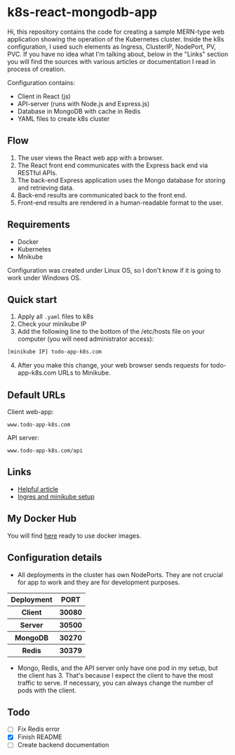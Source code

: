# k8s-react-mongodb-app

Hi,
this repository contains the code for creating a sample MERN-type web application showing the operation of the Kubernetes cluster. Inside the k8s configuration, I used such elements as Ingress, ClusterIP, NodePort, PV, PVC. If you have no idea what I'm talking about, below in the "Links" section you will find the sources with various articles or documentation I read in process of creation.

Configuration contains:

- Client in React (js)
- API-server (runs with Node.js and Express.js)
- Database in MongoDB with cache in Redis
- YAML files to create k8s cluster

## Flow

1. The user views the React web app with a browser.
2. The React front end communicates with the Express back end via RESTful APIs.
3. The back-end Express application uses the Mongo database for storing and retrieving data.
4. Back-end results are communicated back to the front end.
5. Front-end results are rendered in a human-readable format to the user.

## Requirements

- Docker
- Kubernetes
- Mnikube

Configuration was created under Linux OS, so I don't know if it is going to work under Windows OS.

## Quick start

1. Apply all `.yaml` files to k8s
2. Check your minikube IP
3. Add the following line to the bottom of the /etc/hosts file on your computer (you will need administrator access):

  ```bash
  [minikube IP] todo-app-k8s.com
  ```
  
4. After you make this change, your web browser sends requests for todo-app-k8s.com URLs to Minikube.

## Default URLs

Client web-app:

```text
www.todo-app-k8s.com
```

API server:

```text
www.todo-app-k8s.com/api
```

## Links

- [Helpful article](https://nirajsonawane.github.io/2020/04/25/Deploy-React-Spring-Boot-MongoDB-Fullstack-application-on-Kubernetes/)
- [Ingres and minikube setup](https://kubernetes.io/docs/tasks/access-application-cluster/ingress-minikube/)

## My Docker Hub

You will find [here](https://hub.docker.com/u/azalurg) ready to use docker images.

## Configuration details

- All deployments in the cluster has own NodePorts. They are not crucial for app to work and they are for development purposes.

<table>
  <tr>
    <th>Deployment</th>
    <th>PORT</th>
  </tr>
  <tr>
    <th>Client</th>
    <th>30080</th>
  </tr>
  <tr>
    <th>Server</th>
    <th>30500</th>
  </tr>
  <tr>
    <th>MongoDB</th>
    <th>30270</th>
  </tr>
  <tr>
    <th>Redis</th>
    <th>30379</th>
  </tr>
</table>

- Mongo, Redis, and the API server only have one pod in my setup, but the client has 3. That's because I expect the client to have the most traffic to serve. If necessary, you can always change the number of pods with the client.

## Todo

- [ ] Fix Redis error
- [X] Finish README
- [ ] Create backend documentation
